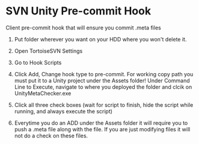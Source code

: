 # SVN Unity Pre-commit Hook
Client pre-commit hook that will ensure you commit .meta files

1. Put folder wherever you want on your HDD where you won't delete it.

2. Open TortoiseSVN Settings

3. Go to Hook Scripts

4. Click Add, Change hook type to pre-commit. For working copy path you must put it to a Unity project under the Assets folder!
Under Command Line to Execute, navigate to where you deployed the folder and clcik on UnityMetaChecker.exe

5. Click all three check boxes (wait for script to finish, hide the script while running, and always execute the script)

6. Everytime you do an ADD under the Assets folder it will require you to push a .meta file along with the file.
If you are just modifying files it will not do a check on these files.
